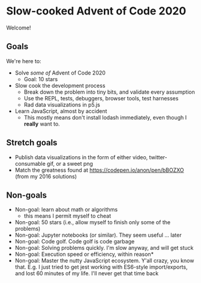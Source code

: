 # Slow-cooked Advent of Code 2020

Welcome!

## Goals

We're here to:

- Solve _some of_ Advent of Code 2020
  - Goal: 10 stars
- Slow cook the development process
  - Break down the problem into tiny bits, and validate every assumption
  - Use the REPL, tests, debuggers, browser tools, test harnesses
  - Rad data visualizations in p5.js
- Learn JavaScript, almost by accident
  - This mostly means don't install lodash immediately, even though I **really** want to.

## Stretch goals

- Publish data visualizations in the form of either video, twitter-consumable gif, or a sweet png
- Match the greatness found at https://codepen.io/anon/pen/bBOZXO (from my 2016 solutions)

## Non-goals

- Non-goal: learn about math or algorithms
  - this means I permit myself to cheat
- Non-goal: 50 stars (i.e., allow myself to finish only some of the problems)
- Non-goal: Jupyter notebooks (or similar). They seem useful ... later
- Non-goal: Code golf. Code golf is code garbage
- Non-goal: Solving problems quickly. I'm slow anyway, and will get stuck
- Non-goal: Execution speed or efficiency, within reason\*
- Non-goal: Master the nutty JavaScript ecosystem. Y'all crazy, you know that. E.g. I just tried to get jest working with ES6-style import/exports, and lost 60 minutes of my life. I'll never get that time back
